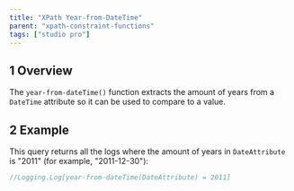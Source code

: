 ```yaml
---
title: "XPath Year-from-DateTime"
parent: "xpath-constraint-functions"
tags: ["studio pro"]
---
```


## 1 Overview

The `year-from-dateTime()` function extracts the amount of years from a `DateTime` attribute so it can be used to compare to a value.

## 2 Example

This query returns all the logs where the amount of years in `DateAttribute` is "2011" (for example, "2011-12-30"):

```java
//Logging.Log[year-from-dateTime(DateAttribute) = 2011]
```
